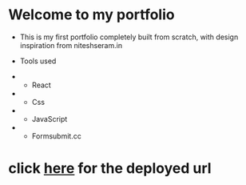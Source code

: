 # Welcome to my portfolio
* This is my first portfolio completely built from scratch, with design inspiration from niteshseram.in


* Tools used 
* * React
* * Css
* * JavaScript
* * Formsubmit.cc


# click [here](https://anilkumarmr.netlify.app/) for the deployed url
